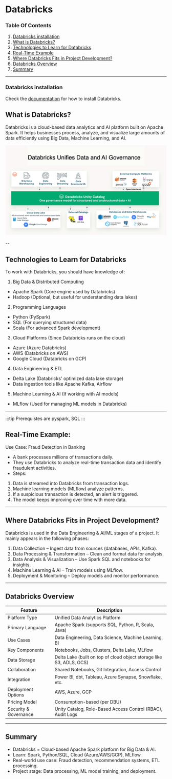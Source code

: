 # Databricks
### Table Of Contents
1. [Databricks installation](#section1)
2. [What is Databricks?](#section2)
3. [Technologies to Learn for Databricks](#section3)
4. [Real-Time Example](#section4)
5. [Where Databricks Fits in Project Development?](#section5)
6. [Databricks Overview](#section6)
7. [Summary](#section7)

---

<a id="section1"></a>
### Databricks installation
Check the [documentation](https://docs.databricks.com/aws/en/dev-tools/cli/install) for how to install Databricks.


<a id="section2"></a>
## What is Databricks?

Databricks is a cloud-based data analytics and AI platform built on Apache Spark. It helps businesses process, analyze, and visualize large amounts of data efficiently using Big Data, Machine Learning, and AI.

![Docusaurus](/img/dbgov.png)



--

<a id="section3"></a>
## Technologies to Learn for Databricks
To work with Databricks, you should have knowledge of:
1.	Big Data & Distributed Computing
-	Apache Spark (Core engine used by Databricks)
-	Hadoop (Optional, but useful for understanding data lakes)

2.	Programming Languages
-	Python (PySpark)
-	SQL (For querying structured data)
-	Scala (For advanced Spark development)

3.	Cloud Platforms (Since Databricks runs on the cloud)
-	Azure (Azure Databricks)
-	AWS (Databricks on AWS)
-	Google Cloud (Databricks on GCP)

4.	Data Engineering & ETL
-	Delta Lake (Databricks' optimized data lake storage)
-	Data ingestion tools like Apache Kafka, Airflow

5.	Machine Learning & AI (If working with AI models)
-	MLflow (Used for managing ML models in Databricks)

---

:::tip
Prerequistes are pyspark, SQL
:::

<a id="section4"></a>
## Real-Time Example:
Use Case: Fraud Detection in Banking
-	A bank processes millions of transactions daily.
-	They use Databricks to analyze real-time transaction data and identify fraudulent activities.
-	Steps: 
1.	Data is streamed into Databricks from transaction logs.
2.	Machine learning models (MLflow) analyze patterns.
3.	If a suspicious transaction is detected, an alert is triggered.
4.	The model keeps improving over time with more data.

---
<a id="section5"></a>
## Where Databricks Fits in Project Development?
Databricks is used in the Data Engineering & AI/ML stages of a project.
It mainly appears in the following phases:
1.	Data Collection – Ingest data from sources (databases, APIs, Kafka).
2.	Data Processing & Transformation – Clean and format data for analysis.
3.	Data Analysis & Visualization – Use Spark SQL and notebooks for insights.
4.	Machine Learning & AI – Train models using MLflow.
5.	Deployment & Monitoring – Deploy models and monitor performance.

---
<a id="section6"></a>
## Databricks Overview

| Feature                 | Description                                                                 |
|-------------------------|-----------------------------------------------------------------------------|
| Platform Type           | Unified Data Analytics Platform                                             |
| Primary Language        | Apache Spark (supports SQL, Python, R, Scala, Java)                        |
| Use Cases               | Data Engineering, Data Science, Machine Learning, BI                        |
| Key Components          | Notebooks, Jobs, Clusters, Delta Lake, MLflow                              |
| Data Storage            | Delta Lake (built on top of cloud object storage like S3, ADLS, GCS)       |
| Collaboration           | Shared Notebooks, Git Integration, Access Control                          |
| Integration             | Power BI, dbt, Tableau, Azure Synapse, Snowflake, etc.                     |
| Deployment Options      | AWS, Azure, GCP                                                             |
| Pricing Model           | Consumption-based (per DBU)                                                 |
| Security & Governance   | Unity Catalog, Role-Based Access Control (RBAC), Audit Logs                |

---
<a id="section7"></a>
## Summary
-	Databricks = Cloud-based Apache Spark platform for Big Data & AI.
-	Learn: Spark, Python/SQL, Cloud (Azure/AWS/GCP), MLflow.
-	Real-world use case: Fraud detection, recommendation systems, ETL processing.
-	Project stage: Data processing, ML model training, and deployment.
